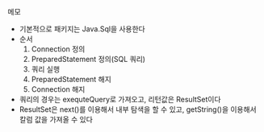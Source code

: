 메모
- 기본적으로 패키지는 Java.Sql을 사용한다
- 순서
   1. Connection 정의
   2. PreparedStatement 정의(SQL 쿼리)
   3. 쿼리 실행
   4. PreparedStatement 해지
   5. Connection 해지
- 쿼리의 경우는 exequteQuery로 가져오고, 리턴값은 ResultSet이다
- ResultSet은 next()를 이용해서 내부 탐색을 할 수 있고, getString()을 이용해서 칼럼 값을 가져올 수 있다

